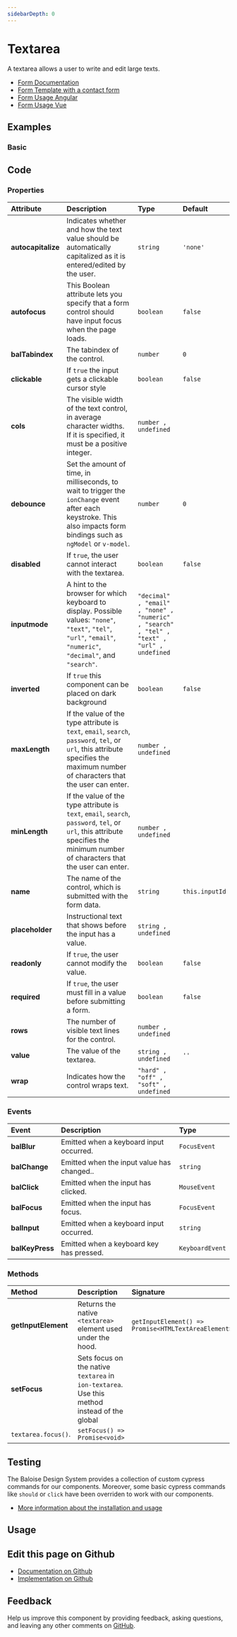 ```yaml
---
sidebarDepth: 0
---
```


# Textarea <Badge text="Two-way binding"/>


<!-- START: human documentation top -->

A textarea allows a user to write and edit large texts.

- [Form Documentation](/components/foundation/form.html)
- [Form Template with a contact form](/components/templates/contact-form.html)
- [Form Usage Angular](/components/getting-started/angular/usage.html#form-validation)
- [Form Usage Vue](/components/getting-started/vue/usage.html#form-validation)

<!-- END: human documentation top -->

<ClientOnly><docs-component-tabs></docs-component-tabs></ClientOnly>


## Examples

### Basic

<ClientOnly><docs-demo-bal-textarea-116></docs-demo-bal-textarea-116></ClientOnly>



## Code



### Properties


| Attribute          | Description                                                                                                                                                                      | Type                                                                                                  | Default                   |
| :----------------- | :------------------------------------------------------------------------------------------------------------------------------------------------------------------------------- | :---------------------------------------------------------------------------------------------------- | :------------------------ |
| **autocapitalize** | Indicates whether and how the text value should be automatically capitalized as it is entered/edited by the user.                                                                | <code>string</code>                                                                                   | <code>'none'</code>       |
| **autofocus**      | This Boolean attribute lets you specify that a form control should have input focus when the page loads.                                                                         | <code>boolean</code>                                                                                  | <code>false</code>        |
| **balTabindex**    | The tabindex of the control.                                                                                                                                                     | <code>number</code>                                                                                   | <code>0</code>            |
| **clickable**      | If `true` the input gets a clickable cursor style                                                                                                                                | <code>boolean</code>                                                                                  | <code>false</code>        |
| **cols**           | The visible width of the text control, in average character widths. If it is specified, it must be a positive integer.                                                           | <code>number , undefined</code>                                                                       |                           |
| **debounce**       | Set the amount of time, in milliseconds, to wait to trigger the `ionChange` event after each keystroke. This also impacts form bindings such as `ngModel` or `v-model`.          | <code>number</code>                                                                                   | <code>0</code>            |
| **disabled**       | If `true`, the user cannot interact with the textarea.                                                                                                                           | <code>boolean</code>                                                                                  | <code>false</code>        |
| **inputmode**      | A hint to the browser for which keyboard to display. Possible values: `"none"`, `"text"`, `"tel"`, `"url"`, `"email"`, `"numeric"`, `"decimal"`, and `"search"`.                 | <code>"decimal" , "email" , "none" , "numeric" , "search" , "tel" , "text" , "url" , undefined</code> |                           |
| **inverted**       | If `true` this component can be placed on dark background                                                                                                                        | <code>boolean</code>                                                                                  | <code>false</code>        |
| **maxLength**      | If the value of the type attribute is `text`, `email`, `search`, `password`, `tel`, or `url`, this attribute specifies the maximum number of characters that the user can enter. | <code>number , undefined</code>                                                                       |                           |
| **minLength**      | If the value of the type attribute is `text`, `email`, `search`, `password`, `tel`, or `url`, this attribute specifies the minimum number of characters that the user can enter. | <code>number , undefined</code>                                                                       |                           |
| **name**           | The name of the control, which is submitted with the form data.                                                                                                                  | <code>string</code>                                                                                   | <code>this.inputId</code> |
| **placeholder**    | Instructional text that shows before the input has a value.                                                                                                                      | <code>string , undefined</code>                                                                       |                           |
| **readonly**       | If `true`, the user cannot modify the value.                                                                                                                                     | <code>boolean</code>                                                                                  | <code>false</code>        |
| **required**       | If `true`, the user must fill in a value before submitting a form.                                                                                                               | <code>boolean</code>                                                                                  | <code>false</code>        |
| **rows**           | The number of visible text lines for the control.                                                                                                                                | <code>number , undefined</code>                                                                       |                           |
| **value**          | The value of the textarea.                                                                                                                                                       | <code>string , undefined</code>                                                                       | <code>''</code>           |
| **wrap**           | Indicates how the control wraps text.                                                                                                                                            | <code>"hard" , "off" , "soft" , undefined</code>                                                      |                           |

### Events


| Event           | Description                                | Type                       |
| :-------------- | :----------------------------------------- | :------------------------- |
| **balBlur**     | Emitted when a keyboard input occurred.    | <code>FocusEvent</code>    |
| **balChange**   | Emitted when the input value has changed.. | <code>string</code>        |
| **balClick**    | Emitted when the input has clicked.        | <code>MouseEvent</code>    |
| **balFocus**    | Emitted when the input has focus.          | <code>FocusEvent</code>    |
| **balInput**    | Emitted when a keyboard input occurred.    | <code>string</code>        |
| **balKeyPress** | Emitted when a keyboard key has pressed.   | <code>KeyboardEvent</code> |

### Methods


| Method              | Description                                                                                                      | Signature                                                                  |
| :------------------ | :--------------------------------------------------------------------------------------------------------------- | :------------------------------------------------------------------------- |
| **getInputElement** | Returns the native `<textarea>` element used under the hood.                                                     | <code>getInputElement() =&#62; Promise&#60;HTMLTextAreaElement&#62;</code> |
| **setFocus**        | Sets focus on the native `textarea` in `ion-textarea`. Use this method instead of the global
`textarea.focus()`. | <code>setFocus() =&#62; Promise&#60;void&#62;</code>                       |

## Testing

The Baloise Design System provides a collection of custom cypress commands for our components. Moreover, some basic cypress commands like `should` or `click` have been overriden to work with our components.

- [More information about the installation and usage](/components/tooling/testing.html)

## Usage

<!-- START: human documentation usage -->

<!-- END: human documentation usage -->



## Edit this page on Github

* [Documentation on Github](https://github.com/baloise/design-system/blob/master/docs/src/components/components/bal-textarea.md)
* [Implementation on Github](https://github.com/baloise/design-system/blob/master/packages/components/src/components/bal-textarea)

## Feedback

Help us improve this component by providing feedback, asking questions, and leaving any other comments on [GitHub](https://github.com/baloise/design-system/issues/new).


<ClientOnly>
  <docs-component-script tag="balTextarea"></docs-component-script>
</ClientOnly>
